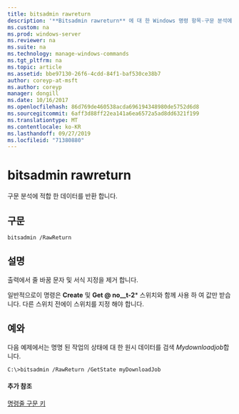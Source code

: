 ```yaml
---
title: bitsadmin rawreturn
description: '**Bitsadmin rawreturn** 에 대 한 Windows 명령 항목-구문 분석에 적합 한 데이터를 반환 합니다.'
ms.custom: na
ms.prod: windows-server
ms.reviewer: na
ms.suite: na
ms.technology: manage-windows-commands
ms.tgt_pltfrm: na
ms.topic: article
ms.assetid: bbe97130-26f6-4cdd-84f1-baf530ce38b7
author: coreyp-at-msft
ms.author: coreyp
manager: dongill
ms.date: 10/16/2017
ms.openlocfilehash: 86d769de460538acda696194348980de5752d6d8
ms.sourcegitcommit: 6aff3d88ff22ea141a6ea6572a5ad8dd6321f199
ms.translationtype: MT
ms.contentlocale: ko-KR
ms.lasthandoff: 09/27/2019
ms.locfileid: "71380880"
---
```

# <a name="bitsadmin-rawreturn"></a>bitsadmin rawreturn

구문 분석에 적합 한 데이터를 반환 합니다.

## <a name="syntax"></a>구문

```
bitsadmin /RawReturn
```

## <a name="remarks"></a>설명

출력에서 줄 바꿈 문자 및 서식 지정을 제거 합니다.

일반적으로이 명령은 **Create** 및 **Get @ no__t-2*** 스위치와 함께 사용 하 여 값만 받습니다. 다른 스위치 전에이 스위치를 지정 해야 합니다.

## <a name="BKMK_examples"></a>예와

다음 예제에서는 명명 된 작업의 상태에 대 한 원시 데이터를 검색 *Mydownloadjob*합니다.
```
C:\>bitsadmin /RawReturn /GetState myDownloadJob
```

#### <a name="additional-references"></a>추가 참조

[명령줄 구문 키](command-line-syntax-key.md)